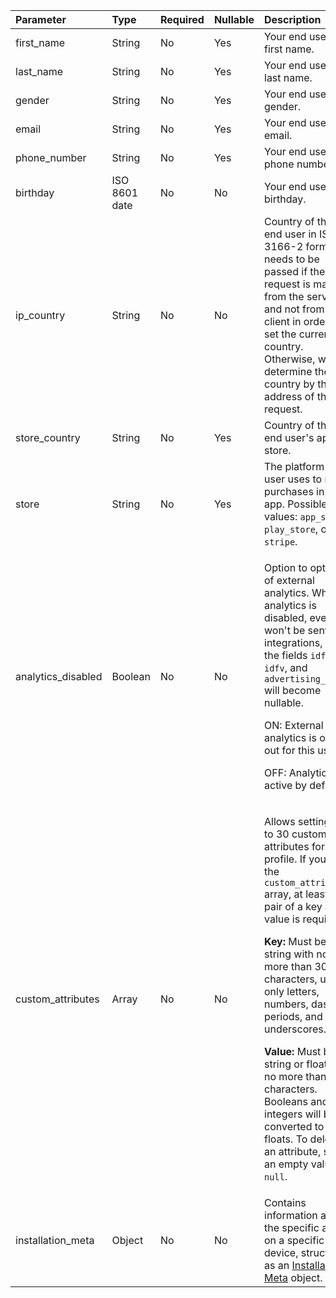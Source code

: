 

| Parameter          | Type          | Required | Nullable | Description                                                  |
| :----------------- | :------------ | -------- | -------- | :----------------------------------------------------------- |
| first_name         | String        | No       | Yes      | Your end user's first name.                                  |
| last_name          | String        | No       | Yes      | Your end user's last name.                                   |
| gender             | String        | No       | Yes      | Your end user's gender.                                      |
| email              | String        | No       | Yes      | Your end user's email.                                       |
| phone_number       | String        | No       | Yes      | Your end user's phone number.                                |
| birthday           | ISO 8601 date | No       | No       | Your end user's birthday.                                    |
| ip_country         | String        | No       | No       | Country of the end user in ISO 3166-2 format. It needs to be passed if the request is made from the server and not from the client in order to set the current country. Otherwise, we determine the country by the IP address of the request. |
| store_country      | String        | No       | Yes      | Country of the end user's app store.                         |
| store              | String        | No       | Yes      | The platform the user uses to make purchases in your app. Possible values: `app_store`, `play_store`, or `stripe`. |
| analytics_disabled | Boolean       | No       | No       | <p>Option to opt out of external analytics. When analytics is disabled, events won't be sent to integrations, and the fields `idfa`, `idfv`, and `advertising_id` will become nullable.</p><p>ON: External analytics is opted out for this user.</p><p>OFF: Analytics is active by default.</p> |
| custom_attributes  | Array         | No       | No       | <p>Allows setting up to 30 custom attributes for the profile. If you use the `custom_attributes` array, at least one pair of a key and value is required.</p><p>**Key:** Must be a string with no more than 30 characters, using only letters, numbers, dashes, periods, and underscores.</p><p>**Value:** Must be a string or float with no more than 30 characters. Booleans and integers will be converted to floats. To delete an attribute, send an empty value or `null`.</p> |
| installation_meta  | Object        | No       | No       | Contains information about the specific app on a specific device, structured as an [Installation Meta](server-side-api-objects#installation-meta) object. |